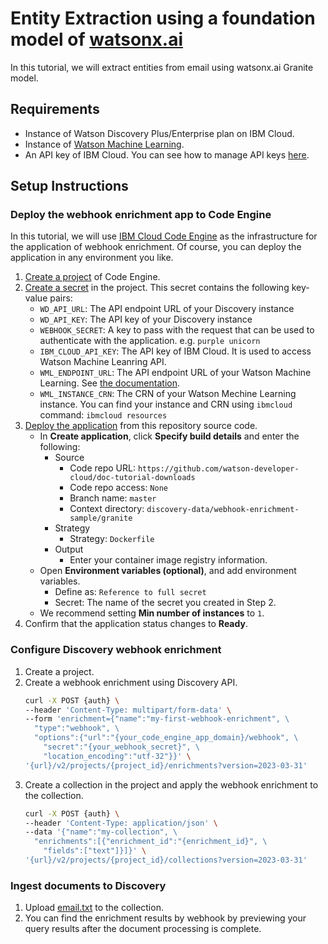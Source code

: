 # Entity Extraction using a foundation model of [watsonx.ai](https://www.ibm.com/products/watsonx-ai)

In this tutorial, we will extract entities from email using watsonx.ai Granite model.

## Requirements
- Instance of Watson Discovery Plus/Enterprise plan on IBM Cloud.
- Instance of [Watson Machine Learning](https://cloud.ibm.com/catalog/services/watson-machine-learning).
- An API key of IBM Cloud. You can see how to manage API keys [here](https://cloud.ibm.com/docs/account?topic=account-manapikey).

## Setup Instructions

### Deploy the webhook enrichment app to Code Engine
In this tutorial, we will use [IBM Cloud Code Engine](https://www.ibm.com/cloud/code-engine) as the infrastructure for the application of webhook enrichment. Of course, you can deploy the application in any environment you like.

1. [Create a project](https://cloud.ibm.com/docs/codeengine?topic=codeengine-manage-project#create-a-project) of Code Engine.
2. [Create a secret](https://cloud.ibm.com/docs/codeengine?topic=codeengine-secret#secret-create) in the project. This secret contains the following key-value pairs:
   - `WD_API_URL`: The API endpoint URL of your Discovery instance
   - `WD_API_KEY`: The API key of your Discovery instance
   - `WEBHOOK_SECRET`: A key to pass with the request that can be used to authenticate with the application. e.g. `purple unicorn`
   - `IBM_CLOUD_API_KEY`: The API key of IBM Cloud. It is used to access Watson Machine Leanring API.
   - `WML_ENDPOINT_URL`: The API endpoint URL of your Watson Machine Learning. See [the documentation](https://cloud.ibm.com/apidocs/machine-learning).
   - `WML_INSTANCE_CRN`: The CRN of your Watson Mechine Learning instance. You can find your instance and CRN using `ibmcloud` command: `ibmcloud resources`
3. [Deploy the application](https://cloud.ibm.com/docs/codeengine?topic=codeengine-app-source-code) from this repository source code.
   - In **Create application**, click **Specify build details** and enter the following:
      - Source
         - Code repo URL: `https://github.com/watson-developer-cloud/doc-tutorial-downloads`
         - Code repo access: `None`
         - Branch name: `master`
         - Context directory: `discovery-data/webhook-enrichment-sample/granite`
      - Strategy
         - Strategy: `Dockerfile`
      - Output
         - Enter your container image registry information.
   - Open **Environment variables (optional)**, and add environment variables.
      - Define as: `Reference to full secret`
      - Secret: The name of the secret you created in Step 2.
   - We recommend setting **Min number of instances** to `1`.
4. Confirm that the application status changes to **Ready**.

### Configure Discovery webhook enrichment
1. Create a project.
2. Create a webhook enrichment using Discovery API.
   ```bash
   curl -X POST {auth} \
   --header 'Content-Type: multipart/form-data' \
   --form 'enrichment={"name":"my-first-webhook-enrichment", \
     "type":"webhook", \
     "options":{"url":"{your_code_engine_app_domain}/webhook", \
       "secret":"{your_webhook_secret}", \
       "location_encoding":"utf-32"}}' \
   '{url}/v2/projects/{project_id}/enrichments?version=2023-03-31'
   ```
3. Create a collection in the project and apply the webhook enrichment to the collection.
   ```bash
   curl -X POST {auth} \
   --header 'Content-Type: application/json' \
   --data '{"name":"my-collection", \
     "enrichments":[{"enrichment_id":"{enrichment_id}", \
       "fields":["text"]}]}' \
   '{url}/v2/projects/{project_id}/collections?version=2023-03-31'
   ```

### Ingest documents to Discovery
1. Upload [email.txt](data/email.txt) to the collection.
2. You can find the enrichment results by webhook by previewing your query results after the document processing is complete.
